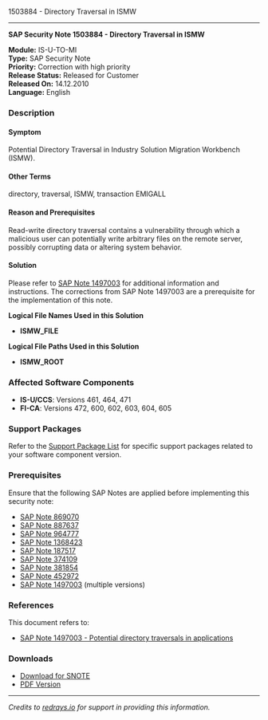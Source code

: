 1503884 - Directory Traversal in ISMW

---

**SAP Security Note 1503884 - Directory Traversal in ISMW**

**Module:** IS-U-TO-MI  
**Type:** SAP Security Note  
**Priority:** Correction with high priority  
**Release Status:** Released for Customer  
**Released On:** 14.12.2010  
**Language:** English

### **Description**

#### **Symptom**
Potential Directory Traversal in Industry Solution Migration Workbench (ISMW).

#### **Other Terms**
directory, traversal, ISMW, transaction EMIGALL

#### **Reason and Prerequisites**
Read-write directory traversal contains a vulnerability through which a malicious user can potentially write arbitrary files on the remote server, possibly corrupting data or altering system behavior.

#### **Solution**
Please refer to [SAP Note 1497003](https://me.sap.com/notes/1497003) for additional information and instructions. The corrections from SAP Note 1497003 are a prerequisite for the implementation of this note.

**Logical File Names Used in this Solution**
- **ISMW_FILE**

**Logical File Paths Used in this Solution**
- **ISMW_ROOT**

### **Affected Software Components**
- **IS-U/CCS**: Versions 461, 464, 471
- **FI-CA**: Versions 472, 600, 602, 603, 604, 605

### **Support Packages**
Refer to the [Support Package List](https://me.sap.com/supportpackage/SAPKIPUJ34) for specific support packages related to your software component version.

### **Prerequisites**
Ensure that the following SAP Notes are applied before implementing this security note:
- [SAP Note 869070](https://me.sap.com/notes/869070)
- [SAP Note 887637](https://me.sap.com/notes/887637)
- [SAP Note 964777](https://me.sap.com/notes/964777)
- [SAP Note 1368423](https://me.sap.com/notes/1368423)
- [SAP Note 187517](https://me.sap.com/notes/187517)
- [SAP Note 374109](https://me.sap.com/notes/374109)
- [SAP Note 381854](https://me.sap.com/notes/381854)
- [SAP Note 452972](https://me.sap.com/notes/452972)
- [SAP Note 1497003](https://me.sap.com/notes/1497003) (multiple versions)

### **References**
This document refers to:
- [SAP Note 1497003 - Potential directory traversals in applications](https://me.sap.com/notes/1497003)

### **Downloads**
- [Download for SNOTE](https://notesdownloads.sap.com/note/0040000008901762017)
- [PDF Version](https://me.sap.com/sap/support/sfm/notes/print/0001503884?language=en-US&token=31760828713FACACAD3302F86D91B428)

---

*Credits to [redrays.io](https://redrays.io) for support in providing this information.*